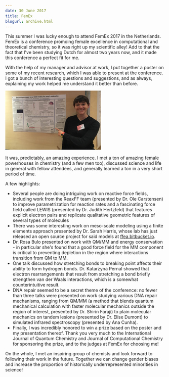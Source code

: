 ```yaml
---
date: 30 June 2017
title: FemEx
blogurl: archive.html
---
```


This summer I was lucky enough to attend FemEx 2017 in the Netherlands.
FemEx is a conference promoing female excellence in computational and
theoretical chemistry, so it was right up my scientific alley! Add to that
the fact that I've been studying Dutch for almost two years now, and it
made this conference a perfect fit for me.

With the help of my manager and advisor at work, I put together a poster on
some of my recent research, which I was able to present at the conference.
I got a bunch of interesting questions and suggestions, and as always,
explaining my work helped me understand it better than before.

<img class="centerimage" src="../images/20170624-femex-poster.jpg" width="60%">

It was, predictably, an amazing experience. I met a ton of amazing female
powerhouses in chemistry (and a few men too), discussed science and life in
general with fellow attendees, and generally learned a ton in a very short
period of time.

A few highlights:

* Several people are doing intriguing work on reactive force fields,
including work from the ReaxFF team (presented by Dr. Ole Carstensen) to
improve parametrization for reaction rates and a fascinating force
field called LEWIS (presented by Dr. Judith Hertzfeld) that features
explicit electron pairs and replicate qualitative geometric features of
several types of molecules
* There was some interesting work on meso-scale modeling using a finite
elements approach presented by Dr. Sarah Harris, whose lab has just
released an open source project for said models at
[ffea.bitbucket.io](http://ffea.bitbucket.io).
* Dr. Rosa Bulo presented on work with QM/MM and energy conservation - in
particular she's found that a good force field for the MM component is
critical to preventing depletion in the region where interactions
transition from QM to MM.
* One talk discussed how stretching bonds to breaking point affects their
ability to form hydrogen bonds. Dr. Katarzyna Pernal showed that electron
rearrangements that result from stretching a bond briefly strengthen van
der Waals interactions, which is a somewhat counterintuitive result.
* DNA repair seemed to be a secret theme of the conference: no fewer than
three talks were presented on work studying various DNA repair mechanisms,
ranging from QM/MM (a method that blends quantum mechanical calculation
with faster molecular mechanics outside the region of interest, presented
by Dr. Shirin Faraji) to plain molecular mechanics on tandem lesions
(presented by Dr. Elise Dumont) to simulated infrared spectroscopy
(presented by Ana Cunha).
* Finally, I was incredibly honored to win a prize based on the poster and
my presentation thereof. Thank you very much to the International Journal
of Quantum Chemistry and Journal of Computational Chemistry for sponsoring
the prize, and to the judges at FemEx for choosing me!

On the whole, I met an inspiring group of chemists and look forward to
following their work in the future. Together we can change gender biases
and increase the proportion of historically underrepresented minorities in
science!
